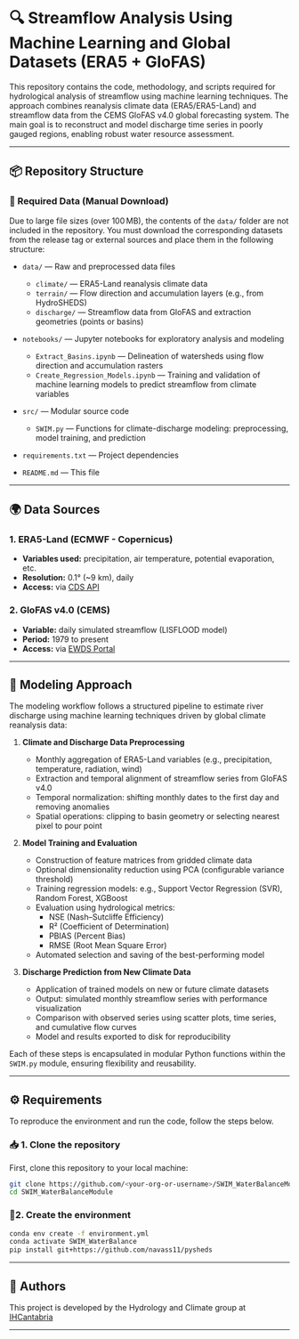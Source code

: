 # 🔍 Streamflow Analysis Using Machine Learning and Global Datasets (ERA5 + GloFAS)

This repository contains the code, methodology, and scripts required for hydrological analysis of streamflow using machine learning techniques. The approach combines reanalysis climate data (ERA5/ERA5-Land) and streamflow data from the CEMS GloFAS v4.0 global forecasting system. The main goal is to reconstruct and model discharge time series in poorly gauged regions, enabling robust water resource assessment.

---

## 📦 Repository Structure

### 📁 Required Data (Manual Download)

Due to large file sizes (over 100 MB), the contents of the `data/` folder are not included in the repository. You must download the corresponding datasets from the release tag or external sources and place them in the following structure:

- `data/` — Raw and preprocessed data files  
  - `climate/` — ERA5-Land reanalysis climate data  
  - `terrain/` — Flow direction and accumulation layers (e.g., from HydroSHEDS)  
  - `discharge/` — Streamflow data from GloFAS and extraction geometries (points or basins)  

- `notebooks/` — Jupyter notebooks for exploratory analysis and modeling  
  - `Extract_Basins.ipynb` — Delineation of watersheds using flow direction and accumulation rasters  
  - `Create_Regression_Models.ipynb` — Training and validation of machine learning models to predict streamflow from climate variables

- `src/` — Modular source code  
  - `SWIM.py` — Functions for climate-discharge modeling: preprocessing, model training, and prediction

- `requirements.txt` — Project dependencies

- `README.md` — This file

---

## 🌍 Data Sources

### 1. ERA5-Land (ECMWF - Copernicus)

- **Variables used:** precipitation, air temperature, potential evaporation, etc.  
- **Resolution:** 0.1° (~9 km), daily  
- **Access:** via [CDS API](https://cds.climate.copernicus.eu/)

### 2. GloFAS v4.0 (CEMS)

- **Variable:** daily simulated streamflow (LISFLOOD model)  
- **Period:** 1979 to present  
- **Access:** via [EWDS Portal](https://ewds.climate.copernicus.eu/datasets/cems-glofas-historical?tab=overview)  

---

## 🧠 Modeling Approach

The modeling workflow follows a structured pipeline to estimate river discharge using machine learning techniques driven by global climate reanalysis data:

1. **Climate and Discharge Data Preprocessing**  
   - Monthly aggregation of ERA5-Land variables (e.g., precipitation, temperature, radiation, wind)  
   - Extraction and temporal alignment of streamflow series from GloFAS v4.0  
   - Temporal normalization: shifting monthly dates to the first day and removing anomalies  
   - Spatial operations: clipping to basin geometry or selecting nearest pixel to pour point

2. **Model Training and Evaluation**  
   - Construction of feature matrices from gridded climate data  
   - Optional dimensionality reduction using PCA (configurable variance threshold)  
   - Training regression models: e.g., Support Vector Regression (SVR), Random Forest, XGBoost  
   - Evaluation using hydrological metrics:  
     - NSE (Nash–Sutcliffe Efficiency)  
     - R² (Coefficient of Determination)  
     - PBIAS (Percent Bias)  
     - RMSE (Root Mean Square Error)  
   - Automated selection and saving of the best-performing model

3. **Discharge Prediction from New Climate Data**  
   - Application of trained models on new or future climate datasets  
   - Output: simulated monthly streamflow series with performance visualization  
   - Comparison with observed series using scatter plots, time series, and cumulative flow curves  
   - Model and results exported to disk for reproducibility

Each of these steps is encapsulated in modular Python functions within the `SWIM.py` module, ensuring flexibility and reusability.

---

## ⚙️ Requirements

To reproduce the environment and run the code, follow the steps below.

### 📥 1. Clone the repository

First, clone this repository to your local machine:

```bash
git clone https://github.com/<your-org-or-username>/SWIM_WaterBalanceModule.git
cd SWIM_WaterBalanceModule
```

### 🔧2.  Create the environment

```bash
conda env create -f environment.yml
conda activate SWIM_WaterBalance
pip install git+https://github.com/navass11/pysheds
```

---

## 👥 Authors

This project is developed by the Hydrology and Climate group at [IHCantabria](https://www.ihcantabria.com/)

---